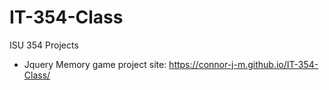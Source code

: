 # IT-354-Class
ISU 354 Projects

- Jquery Memory game project site: https://connor-j-m.github.io/IT-354-Class/
